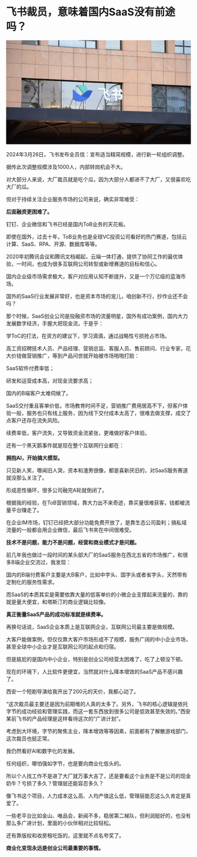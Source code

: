 # 飞书裁员，意味着国内SaaS没有前途吗？

![1497b113732dd0448d50f170d6ae180b.jpg](https://raw.githubusercontent.com/qqhsx/qqnews_image/main/2024/03/27/飞书裁员，意味着国内SaaS没有前途吗？/1497b113732dd0448d50f170d6ae180b.jpg)

2024年3月26日，飞书发布全员信：宣布适当精简规模，进行新一轮组织调整。

据传此次调整规模涉及1000人，内部转岗机会不大。

对大部分人来说，大厂裁员就是吃个瓜，因为大部分人都进不了大厂，又很喜欢吃大厂的瓜。

但对于持续关注企业服务市场的公司来说，确实非常难受：

**后面融资更困难了。**

钉钉、企业微信和飞书已经是国内ToB业务的天花板。

即使在国外，过去十年，ToB业务也是全球VC投资公司看好的热门赛道，包括云计算、SaaS、RPA、开源、数据库等等。

2020年初腾讯会议和腾讯文档崛起，云端一体打通，提供了协同工作的最优体验，一时间，也成为很多互联网公司转型或新增赛道的目标和信心。

国内企业级市场需求极大，客户对应用认知不断提升，又是一个万亿级的蓝海市场。

国外的SaaS行业发展非常好，也是资本市场的宠儿，咱创新不行，抄作业还不会吗？

那个时候，SaaS创业公司是投融资市场的流量明星，国外有成功案例，国内大力发展数字经济，手握大把现金流，于是乎：

学ToC的打法，在资方的建议下，学习滴滴，通过战略性亏损抢占市场。

高工资招聘技术人员、产品经理、营销总监、客服人员、售前顾问、行业专家，花大价钱做营销推广，等到产品问世就开始被市场啪啪打脸：

SaaS软件付费率低；

研发和运营成本高，对现金流要求高；

国内的B端客户太难伺候了。

SaaS交付重且客单价低，市场教育时间不足，营销推广费用居高不下，但客户体验一般，服务也只有线上服务，因为线下交付成本太高了，很难去做支撑，成交了点客户还存在流失风险。

续费率低，客户流失，又导致资金流紧张，更难做好客户体验。

还有一个黑天鹅事件就是现在整个互联网行业都在：

**拥抱AI，开始搞大模型。**

只见新人笑，哪闻旧人哭，资本和渣男很像，都是喜新厌旧的，对SaaS服务赛道就没那么关注了。

形成恶性循环，很多公司融完A轮就倒闭了。

根据我的经验，在ToB营销领域，靠大力出不来奇迹，靠买量很难获客，钱都被流量平台赚走了。

在企业IM市场，钉钉已经把大部分功能免费开放了，是靠生态公司盈利；搞私域流量的一般都会用企业微信，最后飞书夹在中间很难受。

**技术不是问题，能力不是问题，经营和商业模式才是问题。**

前几年我也做过一段时间的某头部大厂的SaaS服务在西北五省的市场推广，和很多B端企业交流过，我发现：

国内的B端付费客户主要是大B客户，比如中字头、国字头或者省字头，天然带有定制化的服务性需求。

而SaaS的本质其实是需要依靠大量的低客单价的小微企业支撑起来流量的，靠的就是量大便宜，和塔斯汀的商业逻辑比较像。

**真正衡量SaaS产品的成功标准就是续费率。**

再换句话说，SaaS企业本质上是互联网企业，互联网公司最主要是做规模。

大客户能做案例，但仅仅靠大客户市场形成不了规模，服务广阔的中小企业市场，甚至全球中小企业才是互联网公司的起点和归宿。

但是尴尬的是国内中小企业，特别是创业公司经营太困难了，吃了上顿没下顿。

现在的环境下，人比软件更便宜，当然就对什么降本增效的SaaS产品不感兴趣了。

西安一个短剧导演给我开出了200元的天价，我都心动了。

“这次裁员最主要还是因为前期堆的人真的太多了。另外，飞书的核心逻辑是依托字节的成功经验和管理实践，而这一套东西放到很多公司是低效甚至失效的。”西安某前飞书的产品经理是这样看待这次的“广进计划”。

考虑到大环境，字节的聚焦主业，降本增效等等因素，前面都有了解散游戏部门，这次裁员也挺正常。

我仍然看好AI和数字化的发展。

任何组织，哪怕强如字节，也是要向商业化低头的。

所以个人找工作不是进了大厂就万事大吉了，还是要看这个业务是不是公司的现金奶牛？亏损了多久？管理层还能容忍多久？

像飞书这个项目，人力成本这么高、人均产值这么低，管理层能忍这么久肯定是真爱了。

一些老平台比如金山、唯品会，新闻不多，稳居第二梯队，但利润挺好的，也没有那么多广进计划，里面的小伙伴相对比较轻松。

还有靠版权和收房租吃饭的，这里就不点名夸奖了。

**商业化变现永远是创业公司最重要的事情。**

